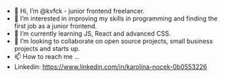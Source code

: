- 👋 Hi, I’m @kvfck - junior frontend freelancer.
- 👀 I’m interested in improving my skills in programming and finding the first job as a junior frontend.
- 🌱 I’m currently learning JS, React and advanced CSS.
- 💞️ I’m looking to collaborate on open source projects, small business projects and starts up.
- 📫 How to reach me ...
- Linkedin: https://www.linkedin.com/in/karolina-nocek-0b0553226
